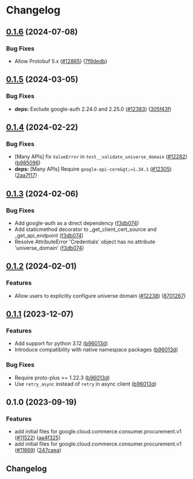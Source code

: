 # Changelog

## [0.1.6](https://github.com/googleapis/google-cloud-python/compare/google-cloud-commerce-consumer-procurement-v0.1.5...google-cloud-commerce-consumer-procurement-v0.1.6) (2024-07-08)


### Bug Fixes

* Allow Protobuf 5.x ([#12865](https://github.com/googleapis/google-cloud-python/issues/12865)) ([7f9dedb](https://github.com/googleapis/google-cloud-python/commit/7f9dedb3abc7636cbcd97e21ac857844b885b599))

## [0.1.5](https://github.com/googleapis/google-cloud-python/compare/google-cloud-commerce-consumer-procurement-v0.1.4...google-cloud-commerce-consumer-procurement-v0.1.5) (2024-03-05)


### Bug Fixes

* **deps:** Exclude google-auth 2.24.0 and 2.25.0 ([#12383](https://github.com/googleapis/google-cloud-python/issues/12383)) ([305f43f](https://github.com/googleapis/google-cloud-python/commit/305f43f7d6293e3316248f421fdc19c5d8405c21))

## [0.1.4](https://github.com/googleapis/google-cloud-python/compare/google-cloud-commerce-consumer-procurement-v0.1.3...google-cloud-commerce-consumer-procurement-v0.1.4) (2024-02-22)


### Bug Fixes

* [Many APIs] fix `ValueError` in `test__validate_universe_domain` ([#12282](https://github.com/googleapis/google-cloud-python/issues/12282)) ([b985096](https://github.com/googleapis/google-cloud-python/commit/b985096d43add8214172ff993e00293e6c8757cb))
* **deps:** [Many APIs] Require `google-api-core&gt;=1.34.1` ([#12305](https://github.com/googleapis/google-cloud-python/issues/12305)) ([2aa7f17](https://github.com/googleapis/google-cloud-python/commit/2aa7f17a5fd4f2249260225db91fb0414d06eaa7))

## [0.1.3](https://github.com/googleapis/google-cloud-python/compare/google-cloud-commerce-consumer-procurement-v0.1.2...google-cloud-commerce-consumer-procurement-v0.1.3) (2024-02-06)


### Bug Fixes

* Add google-auth as a direct dependency ([f3db074](https://github.com/googleapis/google-cloud-python/commit/f3db074e7bbf505d5989e4c353461ab6bef4905c))
* Add staticmethod decorator to _get_client_cert_source and _get_api_endpoint ([f3db074](https://github.com/googleapis/google-cloud-python/commit/f3db074e7bbf505d5989e4c353461ab6bef4905c))
* Resolve AttributeError 'Credentials' object has no attribute 'universe_domain' ([f3db074](https://github.com/googleapis/google-cloud-python/commit/f3db074e7bbf505d5989e4c353461ab6bef4905c))

## [0.1.2](https://github.com/googleapis/google-cloud-python/compare/google-cloud-commerce-consumer-procurement-v0.1.1...google-cloud-commerce-consumer-procurement-v0.1.2) (2024-02-01)


### Features

* Allow users to explicitly configure universe domain ([#12238](https://github.com/googleapis/google-cloud-python/issues/12238)) ([8701267](https://github.com/googleapis/google-cloud-python/commit/8701267fc9694844b9365024cd59354785247aa0))

## [0.1.1](https://github.com/googleapis/google-cloud-python/compare/google-cloud-commerce-consumer-procurement-v0.1.0...google-cloud-commerce-consumer-procurement-v0.1.1) (2023-12-07)


### Features

* Add support for python 3.12 ([b96013d](https://github.com/googleapis/google-cloud-python/commit/b96013d2c31e3602bb885bf8d7296cc49c3a4642))
* Introduce compatibility with native namespace packages ([b96013d](https://github.com/googleapis/google-cloud-python/commit/b96013d2c31e3602bb885bf8d7296cc49c3a4642))


### Bug Fixes

* Require proto-plus &gt;= 1.22.3 ([b96013d](https://github.com/googleapis/google-cloud-python/commit/b96013d2c31e3602bb885bf8d7296cc49c3a4642))
* Use `retry_async` instead of `retry` in async client ([b96013d](https://github.com/googleapis/google-cloud-python/commit/b96013d2c31e3602bb885bf8d7296cc49c3a4642))

## 0.1.0 (2023-09-19)


### Features

* add initial files for google.cloud.commerce.consumer.procurement.v1 ([#11522](https://github.com/googleapis/google-cloud-python/issues/11522)) ([aa4f325](https://github.com/googleapis/google-cloud-python/commit/aa4f325dc08f24b925abd4be36f87851319c2542))
* add initial files for google.cloud.commerce.consumer.procurement.v1 ([#11669](https://github.com/googleapis/google-cloud-python/issues/11669)) ([247caea](https://github.com/googleapis/google-cloud-python/commit/247caeabca57b622fc14e18a7f7f1cb2ccb0c460))

## Changelog
